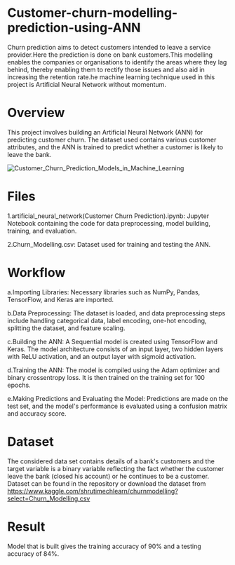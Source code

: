 # Customer-churn-modelling-prediction-using-ANN
Churn prediction aims to detect customers intended to leave a service provider.Here the prediction is done on bank customers.This modelling enables the companies or organisations to identify the areas where they lag behind, thereby enabling them to rectify those issues and also aid in increasing the retention rate.he machine learning technique used in this project is Artificial Neural Network without momentum.

# Overview

This project involves building an Artificial Neural Network (ANN) for predicting customer churn. The dataset used contains various customer attributes, and the ANN is trained to predict whether a customer is likely to leave the bank.

![Customer_Churn_Prediction_Models_in_Machine_Learning](https://github.com/ajiwatode/customer-churn-modelling-prediction-using-ANN/assets/139065906/c65746d1-0e56-4a65-9f6b-b2101673c689)

# Files

1.artificial_neural_network(Customer Churn Prediction).ipynb: Jupyter Notebook containing the code for data preprocessing, model building, training, and evaluation.

2.Churn_Modelling.csv: Dataset used for training and testing the ANN.


# Workflow

a.Importing Libraries: Necessary libraries such as NumPy, Pandas, TensorFlow, and Keras are imported.

b.Data Preprocessing: The dataset is loaded, and data preprocessing steps include handling categorical data, label encoding, one-hot encoding, splitting the dataset, and feature scaling.

c.Building the ANN: A Sequential model is created using TensorFlow and Keras. The model architecture consists of an input layer, two hidden layers with ReLU activation, and an output layer with sigmoid activation.

d.Training the ANN: The model is compiled using the Adam optimizer and binary crossentropy loss. It is then trained on the training set for 100 epochs.

e.Making Predictions and Evaluating the Model: Predictions are made on the test set, and the model's performance is evaluated using a confusion matrix and accuracy score.


# Dataset

The considered data set contains details of a bank's customers and the target variable is a binary variable reflecting the fact whether the customer leave the bank (closed his account) or he continues to be a customer. Dataset can be found in the repository or download the dataset from https://www.kaggle.com/shrutimechlearn/churnmodelling?select=Churn_Modelling.csv 

# Result

Model that is built gives the training accuracy of 90% and a testing accuracy of 84%.





